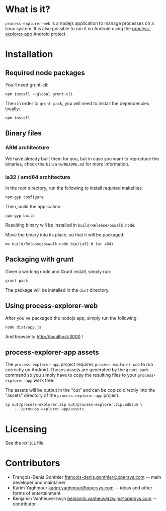 What is it?
===========

`process-explorer-web` is a nodejs application to manage processes on a linux
system. It is also possible to run it on Android using the
[process-explorer-app](http://github.com/opersys/process-explorer-app) Android
project.

Installation
============

Required node packages
----------------------

You'll need grunt-cli:

    npm install --global grunt-cli

Then in order to `grunt pack`, you will need to install the dependencies
locally:

    npm install

Binary files
------------

### ARM architecture

We have already built them for you, but in case you want to reproduce the
binaries, check the `bin/arm/README.md` for more information.

### ia32 / amd64 architecture

In the root directory, run the following to install required makefiles:

    npm-gyp configure

Then, build the application:

    npm-gyp build

Resulting binary will be installed in `build/Release/pswalk.node`.

Move the binary into its place, so that it will be packaged:

    mv build/Release/pswalk.node bin/ia32 # (or x64)

Packaging with grunt
--------------------

Given a working node and Grunt install, simply run:

    grunt pack

The package will be installed in the `dist` directory.

Using process-explorer-web
--------------------------

After you've packaged the nodejs app, simply run the following:

    node dist/app.js

And browse to [http://localhost:3000](http://localhost:3000) !

process-explorer-app assets
---------------------------

The `process-explorer-app` project requires `process-explorer-web` to run
correctly on Android. Thoses assets are generated by the `grunt pack` command
so you simply have to copy the resulting files to your `process-explorer-app`
work tree.

The assets will be output in the "out" and can be copied directly into the
"assets" directory of the `process-explorer-app` project.

    cp out/process-explorer.zip out/process-explorer.zip.md5sum \
        .../process-explorer-app/assets

Licensing
=========

See the `NOTICE` file.

Contributors
============

* François-Denis Gonthier <francois-denis.gonthier@opersys.com> -- main developer and maintainer
* Karim Yaghmour <karim.yaghmour@opersys.com> -- ideas and other forms of entertainment
* Benjamin Vanheuverzwijn <benjamin.vanheuverzwijn@opersys.com> -- contributor
